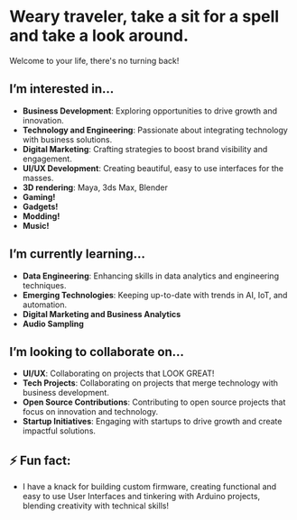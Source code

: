 # Weary traveler, take a sit for a spell and take a look around.

Welcome to your life, there's no turning back!

## I’m interested in...
- **Business Development**: Exploring opportunities to drive growth and innovation.
- **Technology and Engineering**: Passionate about integrating technology with business solutions.
- **Digital Marketing**: Crafting strategies to boost brand visibility and engagement.
- **UI/UX Development**: Creating beautiful, easy to use interfaces for the masses.
- **3D rendering**: Maya, 3ds Max, Blender
- **Gaming!**
- **Gadgets!**
- **Modding!**
- **Music!**

## I’m currently learning...
- **Data Engineering**: Enhancing skills in data analytics and engineering techniques.
- **Emerging Technologies**: Keeping up-to-date with trends in AI, IoT, and automation.
- **Digital Marketing and Business Analytics**
- **Audio Sampling**

## I’m looking to collaborate on...
- **UI/UX**: Collaborating on projects that LOOK GREAT!
- **Tech Projects**: Collaborating on projects that merge technology with business development.
- **Open Source Contributions**: Contributing to open source projects that focus on innovation and technology.
- **Startup Initiatives**: Engaging with startups to drive growth and create impactful solutions.

## ⚡ Fun fact:
- I have a knack for building custom firmware, creating functional and easy to use User Interfaces and tinkering with Arduino projects, blending creativity with technical skills!

<!---
Theodor94/Theodor94 is a ✨ special ✨ repository because its `README.md` (this file) appears on your GitHub profile.
You can click the Preview link to take a look at your changes.
--->
